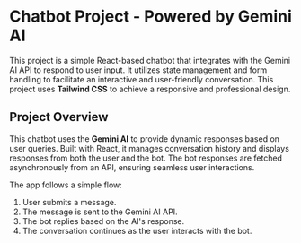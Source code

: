# Chatbot Project - Powered by Gemini AI

This project is a simple React-based chatbot that integrates with the Gemini AI API to respond to user input. It utilizes state management and form handling to facilitate an interactive and user-friendly conversation. This project uses **Tailwind CSS** to achieve a responsive and professional design.

## Project Overview

This chatbot uses the **Gemini AI** to provide dynamic responses based on user queries. Built with React, it manages conversation history and displays responses from both the user and the bot. The bot responses are fetched asynchronously from an API, ensuring seamless user interactions.

The app follows a simple flow:

1. User submits a message.
2. The message is sent to the Gemini AI API.
3. The bot replies based on the AI's response.
4. The conversation continues as the user interacts with the bot.
